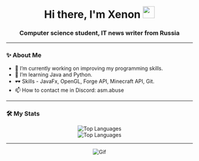 <h1 align="center">Hi there, I'm Xenon
<img src="https://github.com/blackcater/blackcater/raw/main/images/Hi.gif" height="32"/></h1>
<h3 align="center">Computer science student, IT news writer from Russia</h3>

---

### ✨ About Me

- 🔭 I’m currently working on improving my programming skills.
- 🌱 I’m learning Java and Python.
- 🕶 Skills - JavaFx, OpenGL, Forge API, Minecraft API, Git.
- 📫 How to contact me in Discord: asm.abuse
---

### 🛠 My Stats

<div align="center">
    <img src="https://github-readme-stats.vercel.app/api/top-langs/?username=XenonAsmov&layout=compact&theme=dark&langs_count=8" alt="Top Languages" />
</div>

<div align="center">
    <img src="https://github-readme-stats.vercel.app/api/top-langs/?username=XenonAsmov&layout=compact&theme=tokyonight&langs_count=10&hide=html,css,makefile" alt="Top Languages" />
</div>

---

<div align="center">
    <img src="https://cdn.discordapp.com/attachments/1323064014292516894/1325245445919866982/pixel.gif?ex=67864b40&is=6784f9c0&hm=1a682c89d2406e8db237de22454277a56bab372f1fbd4adaf3f648d0d919a677&" alt="Gif" />
</div>
